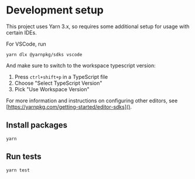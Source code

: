# Development setup
This project uses Yarn 3.x, so requires some additional setup for usage with certain IDEs.

For VSCode, run
```
yarn dlx @yarnpkg/sdks vscode
```

And make sure to switch to the workspace typescript version:

1. Press `ctrl+shift+p` in a TypeScript file
2. Choose "Select TypeScript Version"
3. Pick "Use Workspace Version"

For more information and instructions on configuring other editors, see [https://yarnpkg.com/getting-started/editor-sdks]().

## Install packages
```
yarn
```

## Run tests
```
yarn test
```
